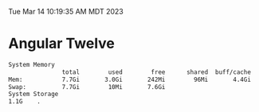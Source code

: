 Tue Mar 14 10:19:35 AM MDT 2023

# Angular Twelve

```bash
System Memory
               total        used        free      shared  buff/cache   available
Mem:           7.7Gi       3.0Gi       242Mi        96Mi       4.4Gi       4.3Gi
Swap:          7.7Gi        10Mi       7.6Gi
System Storage
1.1G	.
